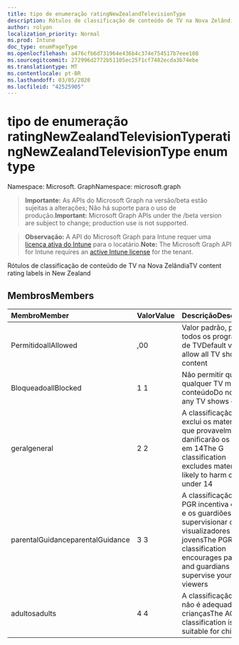 ```yaml
---
title: tipo de enumeração ratingNewZealandTelevisionType
description: Rótulos de classificação de conteúdo de TV na Nova Zelândia
author: rolyon
localization_priority: Normal
ms.prod: Intune
doc_type: enumPageType
ms.openlocfilehash: a476cfb6d731964e436b4c374e754517b7eee108
ms.sourcegitcommit: 272996d2772b51105ec25f1cf7482ecda3b74ebe
ms.translationtype: MT
ms.contentlocale: pt-BR
ms.lasthandoff: 03/05/2020
ms.locfileid: "42525905"
---
```

# <a name="ratingnewzealandtelevisiontype-enum-type"></a><span data-ttu-id="ada96-103">tipo de enumeração ratingNewZealandTelevisionType</span><span class="sxs-lookup"><span data-stu-id="ada96-103">ratingNewZealandTelevisionType enum type</span></span>

<span data-ttu-id="ada96-104">Namespace: Microsoft. Graph</span><span class="sxs-lookup"><span data-stu-id="ada96-104">Namespace: microsoft.graph</span></span>

> <span data-ttu-id="ada96-105">**Importante:** As APIs do Microsoft Graph na versão/beta estão sujeitas a alterações; Não há suporte para o uso de produção.</span><span class="sxs-lookup"><span data-stu-id="ada96-105">**Important:** Microsoft Graph APIs under the /beta version are subject to change; production use is not supported.</span></span>

> <span data-ttu-id="ada96-106">**Observação:** A API do Microsoft Graph para Intune requer uma [licença ativa do Intune](https://go.microsoft.com/fwlink/?linkid=839381) para o locatário.</span><span class="sxs-lookup"><span data-stu-id="ada96-106">**Note:** The Microsoft Graph API for Intune requires an [active Intune license](https://go.microsoft.com/fwlink/?linkid=839381) for the tenant.</span></span>

<span data-ttu-id="ada96-107">Rótulos de classificação de conteúdo de TV na Nova Zelândia</span><span class="sxs-lookup"><span data-stu-id="ada96-107">TV content rating labels in New Zealand</span></span>

## <a name="members"></a><span data-ttu-id="ada96-108">Membros</span><span class="sxs-lookup"><span data-stu-id="ada96-108">Members</span></span>
|<span data-ttu-id="ada96-109">Membro</span><span class="sxs-lookup"><span data-stu-id="ada96-109">Member</span></span>|<span data-ttu-id="ada96-110">Valor</span><span class="sxs-lookup"><span data-stu-id="ada96-110">Value</span></span>|<span data-ttu-id="ada96-111">Descrição</span><span class="sxs-lookup"><span data-stu-id="ada96-111">Description</span></span>|
|:---|:---|:---|
|<span data-ttu-id="ada96-112">Permitido</span><span class="sxs-lookup"><span data-stu-id="ada96-112">allAllowed</span></span>|<span data-ttu-id="ada96-113">,0</span><span class="sxs-lookup"><span data-stu-id="ada96-113">0</span></span>|<span data-ttu-id="ada96-114">Valor padrão, permitir todos os programas de TV</span><span class="sxs-lookup"><span data-stu-id="ada96-114">Default value, allow all TV shows content</span></span>|
|<span data-ttu-id="ada96-115">Bloqueado</span><span class="sxs-lookup"><span data-stu-id="ada96-115">allBlocked</span></span>|<span data-ttu-id="ada96-116">1 </span><span class="sxs-lookup"><span data-stu-id="ada96-116">1</span></span>|<span data-ttu-id="ada96-117">Não permitir que qualquer TV mostre conteúdo</span><span class="sxs-lookup"><span data-stu-id="ada96-117">Do not allow any TV shows content</span></span>|
|<span data-ttu-id="ada96-118">geral</span><span class="sxs-lookup"><span data-stu-id="ada96-118">general</span></span>|<span data-ttu-id="ada96-119">2 </span><span class="sxs-lookup"><span data-stu-id="ada96-119">2</span></span>|<span data-ttu-id="ada96-120">A classificação G exclui os materiais que provavelmente danificarão os filhos em 14</span><span class="sxs-lookup"><span data-stu-id="ada96-120">The G classification excludes materials likely to harm children under 14</span></span>|
|<span data-ttu-id="ada96-121">parentalGuidance</span><span class="sxs-lookup"><span data-stu-id="ada96-121">parentalGuidance</span></span>|<span data-ttu-id="ada96-122">3 </span><span class="sxs-lookup"><span data-stu-id="ada96-122">3</span></span>|<span data-ttu-id="ada96-123">A classificação do PGR incentiva os pais e os guardiões a supervisionar os visualizadores mais jovens</span><span class="sxs-lookup"><span data-stu-id="ada96-123">The PGR classification encourages parents and guardians to supervise younger viewers</span></span>|
|<span data-ttu-id="ada96-124">adultos</span><span class="sxs-lookup"><span data-stu-id="ada96-124">adults</span></span>|<span data-ttu-id="ada96-125">4 </span><span class="sxs-lookup"><span data-stu-id="ada96-125">4</span></span>|<span data-ttu-id="ada96-126">A classificação ao ao não é adequada para crianças</span><span class="sxs-lookup"><span data-stu-id="ada96-126">The AO classification is not suitable for children</span></span>|



